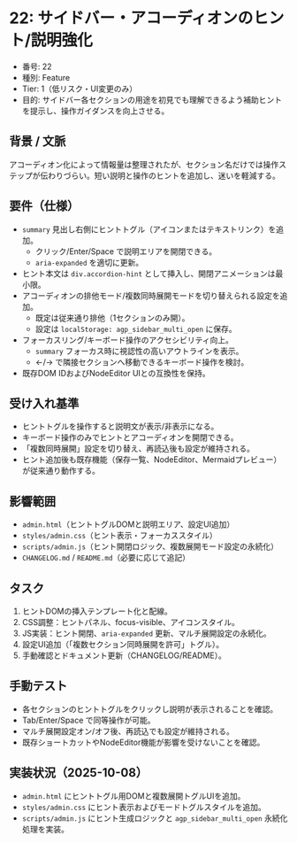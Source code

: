 # 22: サイドバー・アコーディオンのヒント/説明強化

- 番号: 22
- 種別: Feature
- Tier: 1（低リスク・UI変更のみ）
- 目的: サイドバー各セクションの用途を初見でも理解できるよう補助ヒントを提示し、操作ガイダンスを向上させる。

## 背景 / 文脈

アコーディオン化によって情報量は整理されたが、セクション名だけでは操作ステップが伝わりづらい。短い説明と操作のヒントを追加し、迷いを軽減する。

## 要件（仕様）

- `summary` 見出し右側にヒントトグル（アイコンまたはテキストリンク）を追加。
  - クリック/Enter/Space で説明エリアを開閉できる。
  - `aria-expanded` を適切に更新。
- ヒント本文は `div.accordion-hint` として挿入し、開閉アニメーションは最小限。
- アコーディオンの排他モード/複数同時展開モードを切り替えられる設定を追加。
  - 既定は従来通り排他（1セクションのみ開）。
  - 設定は `localStorage: agp_sidebar_multi_open` に保存。
- フォーカスリング/キーボード操作のアクセシビリティ向上。
  - `summary` フォーカス時に視認性の高いアウトラインを表示。
  - ←/→ で隣接セクションへ移動できるキーボード操作を検討。
- 既存DOM IDおよびNodeEditor UIとの互換性を保持。

## 受け入れ基準

- ヒントトグルを操作すると説明文が表示/非表示になる。
- キーボード操作のみでヒントとアコーディオンを開閉できる。
- 「複数同時展開」設定を切り替え、再読込後も設定が維持される。
- ヒント追加後も既存機能（保存一覧、NodeEditor、Mermaidプレビュー）が従来通り動作する。

## 影響範囲

- `admin.html`（ヒントトグルDOMと説明エリア、設定UI追加）
- `styles/admin.css`（ヒント表示・フォーカススタイル）
- `scripts/admin.js`（ヒント開閉ロジック、複数展開モード設定の永続化）
- `CHANGELOG.md` / `README.md`（必要に応じて追記）

## タスク

1. ヒントDOMの挿入テンプレート化と配線。
2. CSS調整：ヒントパネル、focus-visible、アイコンスタイル。
3. JS実装：ヒント開閉、`aria-expanded` 更新、マルチ展開設定の永続化。
4. 設定UI追加（「複数セクション同時展開を許可」トグル）。
5. 手動確認とドキュメント更新（CHANGELOG/README）。

## 手動テスト

- 各セクションのヒントトグルをクリックし説明が表示されることを確認。
- Tab/Enter/Space で同等操作が可能。
- マルチ展開設定オン/オフ後、再読込でも設定が維持される。
- 既存ショートカットやNodeEditor機能が影響を受けないことを確認。

## 実装状況（2025-10-08）

- `admin.html` にヒントトグル用DOMと複数展開トグルUIを追加。
- `styles/admin.css` にヒント表示およびモードトグルスタイルを追加。
- `scripts/admin.js` にヒント生成ロジックと `agp_sidebar_multi_open` 永続化処理を実装。
